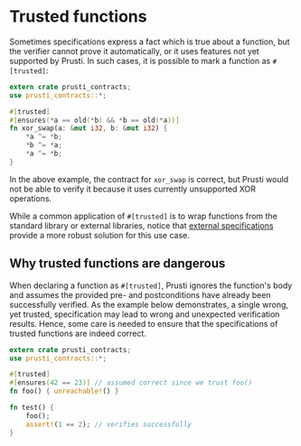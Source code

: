 # Trusted functions

Sometimes specifications express a fact which is true about a function, but the verifier cannot prove it automatically, or it uses features not yet supported by Prusti. In such cases, it is possible to mark a function as `#[trusted]`:

```rust
extern crate prusti_contracts;
use prusti_contracts::*;

#[trusted]
#[ensures(*a == old(*b) && *b == old(*a))]
fn xor_swap(a: &mut i32, b: &mut i32) {
    *a ^= *b;
    *b ^= *a;
    *a ^= *b;
}
```

In the above example, the contract for `xor_swap` is correct, but Prusti would not be able to verify it because it uses currently unsupported XOR operations.

While a common application of `#[trusted]` is to wrap functions from the standard library or external libraries, notice that [external specifications](external.md) provide a more robust solution for this use case.

## Why trusted functions are dangerous

When declaring a function as `#[trusted]`, Prusti ignores the function's body and assumes the provided pre- and postconditions have already been successfully verified.
As the example below demonstrates, a single wrong, yet trusted, specification may lead to wrong and unexpected verification results.
Hence, some care is needed to ensure that the specifications of trusted functions are indeed correct.

```rust
extern crate prusti_contracts;
use prusti_contracts::*;

#[trusted]
#[ensures(42 == 23)] // assumed correct since we trust foo()
fn foo() { unreachable!() }

fn test() {
    foo();
    assert!(1 == 2); // verifies successfully
}
```
